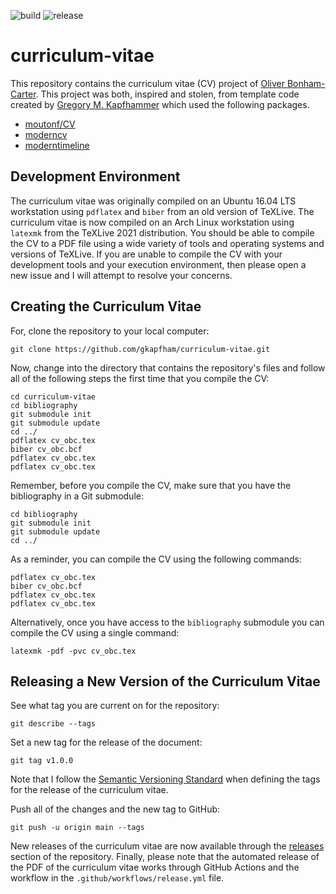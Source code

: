 ![build](https://github.com/obonhamcarter/curriculum-vitae_working/workflows/build/badge.svg) ![release](https://github.com/obonhamcarter/curriculum-vitae_working/workflows/release/badge.svg)

# curriculum-vitae

This repository contains the curriculum vitae (CV) project of [Oliver Bonham-Carter](https://www.oliverbonhamcarter.com/). This project was both, inspired and stolen, from template code created by [Gregory M. Kapfhammer](https://www.gregorykapfhammer.com/) which used the following packages.

* [moutonf/CV](https://github.com/moutonf/CV)
* [moderncv](https://www.ctan.org/pkg/moderncv)
* [moderntimeline](https://github.com/raphink/moderntimeline)

## Development Environment

The curriculum vitae was originally compiled on an Ubuntu 16.04 LTS workstation
using `pdflatex` and `biber` from an old version of TeXLive. The curriculum
vitae is now compiled on an Arch Linux workstation using `latexmk` from the
TeXLive 2021 distribution. You should be able to compile the CV to a PDF file
using a wide variety of tools and operating systems and versions of TeXLive. If
you are unable to compile the CV with your development tools and your execution
environment, then please open a new issue and I will attempt to resolve your
concerns.

## Creating the Curriculum Vitae

For, clone the repository to your local computer:

```shell
git clone https://github.com/gkapfham/curriculum-vitae.git
```

Now, change into the directory that contains the repository's files and follow
all of the following steps the first time that you compile the CV:

```shell
cd curriculum-vitae
cd bibliography
git submodule init
git submodule update
cd ../
pdflatex cv_obc.tex
biber cv_obc.bcf
pdflatex cv_obc.tex
pdflatex cv_obc.tex
```

Remember, before you compile the CV, make sure that you have the bibliography in
a Git submodule:

```shell
cd bibliography
git submodule init
git submodule update
cd ../
```

As a reminder, you can compile the CV using the following commands:

```shell
pdflatex cv_obc.tex
biber cv_obc.bcf
pdflatex cv_obc.tex
pdflatex cv_obc.tex
```

Alternatively, once you have access to the `bibliography` submodule you can
compile the CV using a single command:

```shell
latexmk -pdf -pvc cv_obc.tex
```

## Releasing a New Version of the Curriculum Vitae

See what tag you are current on for the repository:

```shell
git describe --tags
```

Set a new tag for the release of the document:

```shell
git tag v1.0.0
```

Note that I follow the [Semantic Versioning Standard](https://semver.org/) when
defining the tags for the release of the curriculum vitae.

Push all of the changes and the new tag to GitHub:

```shell
git push -u origin main --tags
```

New releases of the curriculum vitae are now available through the
[releases](https://github.com/gkapfham/curriculum-vitae/releases) section of the
repository. Finally, please note that the automated release of the PDF of the
curriculum vitae works through GitHub Actions and the workflow in the
`.github/workflows/release.yml` file.
